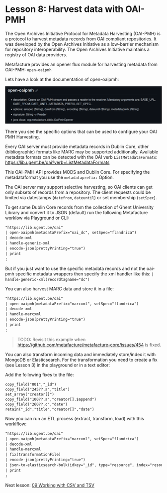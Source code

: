 # Lesson 8: Harvest data with OAI-PMH

The Open Archives Initiative Protocol for Metadata Harvesting (OAI-PMH) is a protocol to harvest metadata records from OAI compliant repositories. It was developed by the Open Archives Initiative as a low-barrier mechanism for repository interoperability. The Open Archives Initiative maintains a registry of OAI data providers.

Metafacture provides an opener flux module for harvesting metadata from OAI-PMH: `open-oaipmh`

Lets have a look at the documentation of open-oaipmh:

![open-oaipmh Documentation](./images/OAI-PMH-Docu.png)

There you see the specific options that can be used to configure your OAI PMH Harvesting.

Every OAI server must provide metadata records in Dublin Core, other (bibliographic) formats like MARC may be supported additionally. Available metadata formats can be detected with the OAI verb `ListMetadataFormats`:  https://lib.ugent.be/oai?verb=ListMetadataFormats

This OAI-PMH API provides MODS and Dublin Core. For specifying the metadataformat you use the `metadataprefix:` Option.

The OAI server may support selective harvesting, so OAI clients can get only subsets of records from a repository.
The client requests could be limited via datestamps (`datefrom`, `dateuntil`) or set membership (`setSpec`).

To get some Dublin Core records from the collection of Ghent University Library and convert it to JSON (default) run the following Metafacture worklow via Playground or CLI:

```default
"https://lib.ugent.be/oai"
| open-oaipmh(metadataPrefix="oai_dc", setSpec="flandrica")
| decode-xml
| handle-generic-xml
| encode-json(prettyPrinting="true")
| print
;
```

But if you just want to use the specific metadata records and not the oai-pmh specific metadata wrappers then specify the xml handler like this: `| handle-generic-xml(recordtagname="dc")`

You can also harvest MARC data and store it in a file:

```default
"https://lib.ugent.be/oai"
| open-oaipmh(metadataPrefix="marcxml", setSpec="flandrica")
| decode-xml
| handle-marcxml
| encode-json(prettyPrinting="true")
| print
;
```

> TODO: Revisit this example when https://github.com/metafacture/metafacture-core/issues/454 is fixed.

You can also transform incoming data and immediately store/index it with MongoDB or Elasticsearch. For the transformation you need to create a fix (see Lesson 3) in the playground or in a text editor:

Add the following fixes to the file:

```PEARL
copy_field("001","_id")
copy_field("245??.a","title")
set_array("creator[]")
copy_field("100??.a","creator[].$append")
copy_field("260??.c","date")
retain("_id","title","creator[]","date")
```

Now you can run an ETL process (extract, transform, load) with this worklflow:

```default
"https://lib.ugent.be/oai"
| open-oaipmh(metadataPrefix="marcxml", setSpec="flandrica")
| decode-xml
| handle-marcxml
| fix(transformationFile)
| encode-json(prettyPrinting="true")
| json-to-elasticsearch-bulk(idkey="_id", type="resource", index="resources-alma-fix-staging")
| print
;
```


Next lesson:
[09 Working with CSV and TSV](./09_Working_with_CSV.md)
